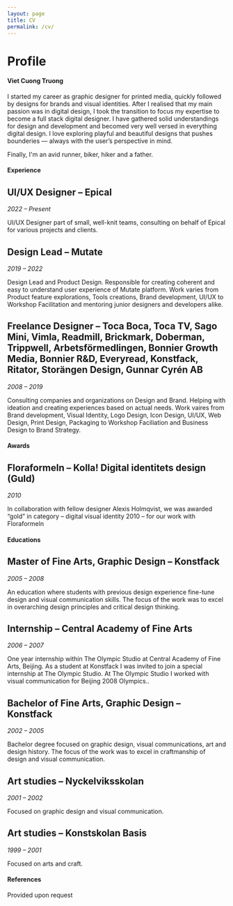```yaml
---
layout: page
title: CV
permalink: /cv/
---
```


# Profile

#### Viet Cuong Truong

I started my career as graphic designer for printed media, quickly followed by designs for brands and visual identities. After I realised that my main passion was in digital design, I took the transition to focus my expertise to become a full stack digital designer. I have gathered solid understandings for design and development and becomed very well versed in everything digital design. I love exploring playful and beautiful designs that pushes bounderies — always with the user’s perspective in mind.

Finally, I'm an avid runner, biker, hiker and a father.

#### Experience

## UI/UX Designer – Epical

*2022 – Present*

UI/UX Designer part of small, well-knit teams, consulting on behalf of Epical for various projects and clients.

## Design Lead – Mutate

*2019 – 2022*

Design Lead and Product Design. Responsible for creating coherent and easy to understand user experience of Mutate platform. Work varies from Product feature explorations, Tools creations, Brand development, UI/UX to Workshop Facilitation and mentoring junior designers and developers alike.

## Freelance Designer – Toca Boca, Toca TV, Sago Mini, Vimla, Readmill, Brickmark, Doberman, Trippwell, Arbetsförmedlingen, Bonnier Growth Media, Bonnier R&D, Everyread, Konstfack, Ritator, Storängen Design, Gunnar Cyrén AB

*2008 – 2019*

Consulting companies and organizations on Design and Brand. Helping with ideation and creating experiences based on actual needs. Work vaires from Brand development, Visual Identity, Logo Design, Icon Design, UI/UX, Web Design, Print Design, Packaging to Workshop Faciliation and Business Design to Brand Strategy.

#### Awards

## Floraformeln – Kolla! Digital identitets design (Guld)

*2010*

In collaboration with fellow designer Alexis Holmqvist, we was awarded “gold” in category – digital visual identity 2010 – for our work with Floraformeln

#### Educations

## Master of Fine Arts, Graphic Design – Konstfack

*2005 – 2008*

An education where students with previous design experience fine-tune design and visual communication skills. The focus of the work was to excel in overarching design principles and critical design thinking.

## Internship – Central Academy of Fine Arts

*2006 – 2007*

One year internship within The Olympic Studio at Central Academy of Fine Arts, Beijing. As a student at Konstfack I was invited to join a special internship at The Olympic Studio. At The Olympic Studio I worked with visual communication for Beijing 2008 Olympics..

## Bachelor of Fine Arts, Graphic Design – Konstfack

*2002 – 2005*

Bachelor degree focused on graphic design, visual communications, art and design history. The focus of the work was to excel in craftmanship of design and visual communication.

## Art studies – Nyckelviksskolan

*2001 – 2002*

Focused on graphic design and visual communication.

## Art studies – Konstskolan Basis

*1999 – 2001*

Focused on arts and craft.

#### References

Provided upon request